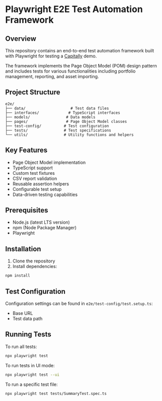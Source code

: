 # Playwright E2E Test Automation Framework

## Overview
This repository contains an end-to-end test automation framework built with Playwright for testing a [Capitally](https://www.mycapitally.com/) demo. 

The framework implements the Page Object Model (POM) design pattern and includes tests for various functionalities including portfolio management, reporting, and asset importing.

## Project Structure
```
e2e/
├── data/                    # Test data files
├── interfaces/             # TypeScript interfaces
├── models/                # Data models
├── pages/                 # Page Object Model classes
├── test-config/          # Test configuration
├── tests/                # Test specifications
└── utils/                # Utility functions and helpers
```

## Key Features
- Page Object Model implementation
- TypeScript support
- Custom test fixtures
- CSV report validation
- Reusable assertion helpers
- Configurable test setup
- Data-driven testing capabilities

## Prerequisites
- Node.js (latest LTS version)
- npm (Node Package Manager)
- Playwright

## Installation
1. Clone the repository
2. Install dependencies:
```bash
npm install
```

## Test Configuration
Configuration settings can be found in `e2e/test-config/test.setup.ts`:
- Base URL
- Test data path

## Running Tests
To run all tests:
```bash
npx playwright test
```

To run tests in UI mode:
```bash
npx playwright test --ui
```

To run a specific test file:
```bash
npx playwright test tests/SummaryTest.spec.ts
```

